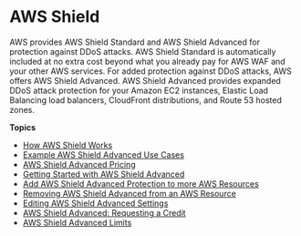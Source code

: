# AWS Shield<a name="shield-chapter"></a>

AWS provides AWS Shield Standard and AWS Shield Advanced for protection against DDoS attacks\. AWS Shield Standard is automatically included at no extra cost beyond what you already pay for AWS WAF and your other AWS services\. For added protection against DDoS attacks, AWS offers AWS Shield Advanced\. AWS Shield Advanced provides expanded DDoS attack protection for your Amazon EC2 instances, Elastic Load Balancing load balancers, CloudFront distributions, and Route 53 hosted zones\.

**Topics**
+ [How AWS Shield Works](ddos-overview.md)
+ [Example AWS Shield Advanced Use Cases](aws-shield-use-case.md)
+ [AWS Shield Advanced Pricing](aws-shield-pricing.md)
+ [Getting Started with AWS Shield Advanced](getting-started-ddos.md)
+ [Add AWS Shield Advanced Protection to more AWS Resources](configure-new-protection.md)
+ [Removing AWS Shield Advanced from an AWS Resource](remove-protection.md)
+ [Editing AWS Shield Advanced Settings](ddos-edit-drt.md)
+ [AWS Shield Advanced: Requesting a Credit](request-refund.md)
+ [AWS Shield Advanced Limits](shield-limits.md)